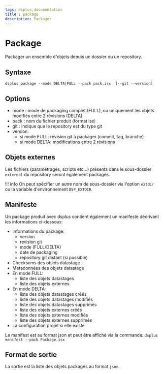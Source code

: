 ```yaml
---
tags: dsplus,documentation
title : package
description: Packager
---
```


# Package
Packager un ensemble d'objets depuis un dossier ou un repository.

## Syntaxe

```
dsplus package --mode DELTA|FULL --pack pack.isx  [--git --version]
```

## Options

* mode : mode de packaging complet (FULL), ou uniquement les objets modifiés entre 2 révisions (DELTA)
* pack : nom du fichier produit (format isx)
* git : indique que le repository est du type git
* version:
    * si mode FULL: révision git à packager (commit, tag, branche)
    * si mode DELTA: modifications entre 2 révisions


## Objets externes

Les fichiers (paramétrages, scripts etc...) présents dans le sous-dossier `external` du repository seront également packagés.

!!! info
    On peut spécifier un autre nom de sous-dossier via l'option `extdir` ou la variable d'environnement `DSP_EXTDIR`.


## Manifeste

Un package produit avec dsplus contient également un manifeste décrivant les informations ci-dessous:

* Informations du package:
    * version
    * revision git
    * mode (FULL/DELTA)
    * date de packaging
    * repository git distant (si possible)
* Checksums des objets datastage
* Metadonnées des objets datastage
* En mode FULL:
    * liste des objets datastages
    * liste des objets externes
* En mode DELTA:
    * liste des objets datastages créés
    * liste des objets datastages modifiés
    * liste des objets datastages supprimés
    * liste des objets externes créés
    * liste des objets externes modifiés
    * liste des objets externes supprimés
* La configuration projet si elle existe

Le manifest est au format json et peut être affiché via la commande:
`dsplus manifest --pack Package.isx`

## Format de sortie

La sortie est la liste des objets packagés au format `json`.